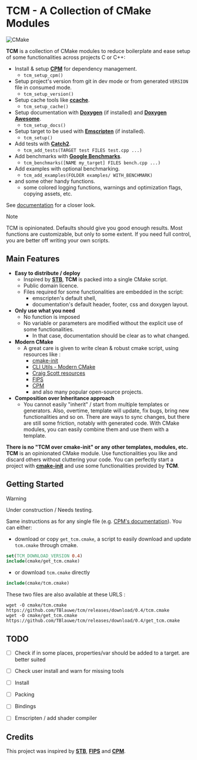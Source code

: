 # TCM - A Collection of CMake Modules

![CMake](https://img.shields.io/badge/CMake%20%3E%3D%203.26-%23008FBA.svg?style=for-the-badge&logo=cmake&logoColor=white)

__TCM__ is a collection of CMake modules to reduce boilerplate and ease setup of some functionalities across projects C or C++:

* Install & setup __[CPM](https://github.com/cpm-cmake/CPM.cmake)__ for dependency management.
  * `tcm_setup_cpm()`
* Setup project's version from git in dev mode or from generated `VERSION` file in consumed mode.
  * `tcm_setup_version()`
* Setup cache tools like __[ccache](https://ccache.dev/)__.
  * `tcm_setup_cache()`
* Setup documentation with __[Doxygen](https://www.doxygen.nl/)__ (if installed) and __[Doxygen Awesome](https://github.com/jothepro/doxygen-awesome-css)__.
  * `tcm_setup_docs()`
* Setup target to be used with __[Emscripten](https://emscripten.org)__ (if installed).
  * `tcm_setup()`
* Add tests with __[Catch2](https://github.com/catchorg/Catch2)__.
  * `tcm_add_tests(TARGET test FILES test.cpp ...)`
* Add benchmarks with __[Google Benchmarks](https://github.com/google/benchmark)__.
  * `tcm_benchmarks([NAME my_target] FILES bench.cpp ...)`
* Add examples with optional benchmarking.
  * `tcm_add_examples(FOLDER examples/ WITH_BENCHMARK)`
* and some other handy functions.
  * some colored logging functions, warnings and optimization flags, copying assets, etc.

See [documentation](TODO) for a closer look.

> [!NOTE]
>
> TCM is opinionated.
> Defaults should give you good enough results.
> Most functions are customizable, but only to some extent.
> If you need full control, you are better off writing your own scripts.


## Main Features

* __Easy to distribute / deploy__ 
  * Inspired by __[STB](https://github.com/nothings/stb)__, __TCM__ is packed into a single CMake script.
  * Public domain licence.
  * Files required for some functionalities are embedded in the script:
    * emscripten's default shell,
    * documentation's default header, footer, css and doxygen layout.
* __Only use what you need__
  * No function is imposed
  * No variable or parameters are modified without the explicit use of some functionalities.
    * In that case, documentation should be clear as to what changed.
* __Modern CMake__
  * A great care is given to write clean & robust cmake script, using resources like :
    * [cmake-init](https://github.com/friendlyanon/cmake-init)
    * [CLI Utils - Modern CMake](https://cliutils.gitlab.io/modern-cmake/README.html)
    * [Craig Scott resources](https://crascit.com/2019/10/16/cppcon-2019-deep-cmake-for-library-authors/)
    * [FIPS](https://github.com/floooh/fips)
    * [CPM](https://github.com/cpm-cmake/CPM.cmake)
    * and also many popular open-source projects.
* __Composition over Inheritance approach__
  * You cannot easily "inherit" / start from multiple templates or generators.
    Also, overtime, template will update, fix bugs, bring new functionalities and so on.
    There are ways to sync changes, but there are still some friction, notably with generated code.
    With CMake modules, you can easily combine them and use them with a template.

__There is no "TCM over cmake-init" or any other templates, modules, etc.__
__TCM__ is an opinionated CMake module. Use functionalities you like and discard others without cluttering your code.
You can perfectly start a project with __[cmake-init](https://github.com/friendlyanon/cmake-init)__ and use some functionalities provided by __TCM__.


## Getting Started

> [!WARNING]
>
> Under construction / Needs testing.

Same instructions as for any single file (e.g. [CPM's documentation](https://github.com/cpm-cmake/CPM.cmake?tab=readme-ov-file#adding-cpm)).
You can either:

* download or copy `get_tcm.cmake`, a script to easily download and update `tcm.cmake` through cmake.
 
```cmake
set(TCM_DOWNLOAD_VERSION 0.4)
include(cmake/get_tcm.cmake)
```

* or download `tcm.cmake` directly

```cmake
include(cmake/tcm.cmake)
```

These two files are also available at these URLS :

```
wget -O cmake/tcm.cmake https://github.com/TBlauwe/tcm/releases/download/0.4/tcm.cmake
wget -O cmake/get_tcm.cmake https://github.com/TBlauwe/tcm/releases/download/0.4/get_tcm.cmake
```


## TODO

- [ ] Check if in some places, properties/var should be added to a target. are better suited 
- [ ] Check user install and warn for missing tools
- [ ] Install
- [ ] Packing
- [ ] Bindings
- [ ] Emscripten / add shader compiler


## Credits

This project was inspired by __[STB](https://github.com/nothings/stb)__, __[FIPS](https://github.com/floooh/fips)__ and __[CPM](https://github.com/cpm-cmake/CPM.cmake)__.
